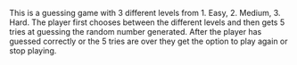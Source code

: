 This is a guessing game with 3 different levels from 1. Easy, 2. Medium, 3. Hard. The player first chooses between the different levels and then gets 5 tries at guessing the random number generated. After the player has guessed correctly or the 5 tries are over they get the option to play again or stop playing.
